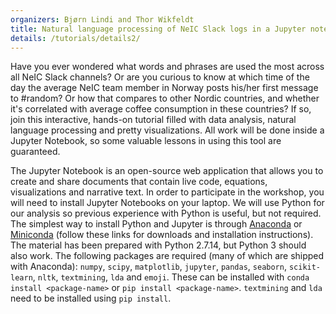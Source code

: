 ```yaml
---
organizers: Bjørn Lindi and Thor Wikfeldt
title: Natural language processing of NeIC Slack logs in a Jupyter notebook
details: /tutorials/details2/
---
```


Have you ever wondered what words and phrases are used the most across all NeIC Slack channels? Or are you curious to know at which time of the day the average NeIC team member in Norway posts his/her first message to #random? Or how that compares to other Nordic countries, and whether it's correlated with average coffee consumption in these countries?
If so, join this interactive, hands-on tutorial filled with data analysis, natural language processing and pretty visualizations. All work 
will be done inside a Jupyter Notebook, so some valuable lessons in using this tool are guaranteed. 

The Jupyter Notebook is an open-source web application that allows you to create and share documents that contain live code, equations, visualizations and narrative text. In order to participate in the workshop, you will need to install Jupyter Notebooks on your laptop. 
We will use Python for our analysis so previous experience with Python is useful, but not required.
The simplest way to install Python and Jupyter is through [Anaconda](https://www.anaconda.com/download/) or [Miniconda](https://conda.io/miniconda.html) (follow these links for downloads and installation instructions). The material has been prepared with Python 2.7.14, but Python 3 should also work.
The following packages are required (many of which are shipped with Anaconda): `numpy`, `scipy`, `matplotlib`, `jupyter`, `pandas`, `seaborn`, `scikit-learn`, `nltk`, `textmining`, `lda` and `emoji`. These can be installed with 
`conda install <package-name>` or `pip install <package-name>`. `textmining` and `lda` need to be installed using `pip install`.


